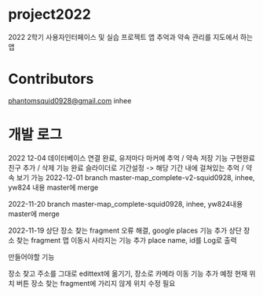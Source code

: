 # project2022
2022 2학기 사용자인터페이스 및 실습 프로젝트 앱
추억과 약속 관리를 지도에서 하는 앱

# Contributors

phantomsquid0928@gmail.com
inhee




# 개발 로그
2022 12-04
데이터베이스 연결 완료, 유저마다 마커에 추억 / 약속 저장 기능 구현완료
친구 추가 / 삭제 기능 완료
슬라이더로 기간설정 -> 해당 기간 내에 걸쳐있는 추억 / 약속 보기 가능
2022-12-01
branch master-map_complete-v2-squid0928, inhee, yw824 내용 master에 merge

2022-11-20
branch master-map_complete-squid0928, inhee, yw824내용 master에 merge

2022-11-19
상단 장소 찾는 fragment 오류 해결, google places 기능 추가
상단 장소 찾는 fragment 맵 이동시 사라지는 기능 추가
place name, id를 Log로 출력

만들어야할 기능

장소 찾고 주소를 그대로 edittext에 옮기기, 장소로 카메라 이동 기능 추가 예정
현재 위치 버튼 장소 찾는 fragment에 가리지 않게 위치 수정 필요
